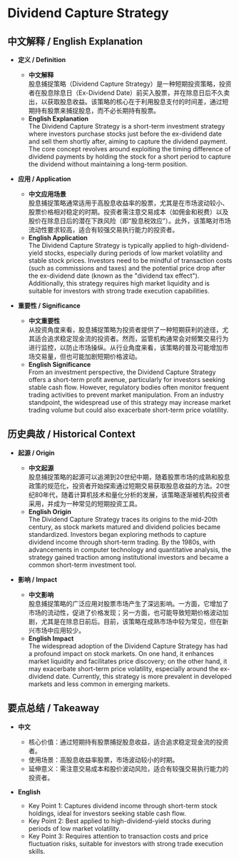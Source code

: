 # Dividend Capture Strategy

## 中文解释 / English Explanation

* **定义 / Definition**  
  - **中文解释**  
    股息捕捉策略（Dividend Capture Strategy）是一种短期投资策略，投资者在股息除息日（Ex-Dividend Date）前买入股票，并在除息日后不久卖出，以获取股息收益。该策略的核心在于利用股息支付的时间差，通过短期持有股票来捕捉股息，而不必长期持有股票。  
  - **English Explanation**  
    The Dividend Capture Strategy is a short-term investment strategy where investors purchase stocks just before the ex-dividend date and sell them shortly after, aiming to capture the dividend payment. The core concept revolves around exploiting the timing difference of dividend payments by holding the stock for a short period to capture the dividend without maintaining a long-term position.

* **应用 / Application**  
  - **中文应用场景**  
    股息捕捉策略通常适用于高股息收益率的股票，尤其是在市场波动较小、股票价格相对稳定的时期。投资者需注意交易成本（如佣金和税费）以及股价在除息日后的潜在下跌风险（即“股息税效应”）。此外，该策略对市场流动性要求较高，适合有较强交易执行能力的投资者。  
  - **English Application**  
    The Dividend Capture Strategy is typically applied to high-dividend-yield stocks, especially during periods of low market volatility and stable stock prices. Investors need to be mindful of transaction costs (such as commissions and taxes) and the potential price drop after the ex-dividend date (known as the "dividend tax effect"). Additionally, this strategy requires high market liquidity and is suitable for investors with strong trade execution capabilities.

* **重要性 / Significance**  
  - **中文重要性**  
    从投资角度来看，股息捕捉策略为投资者提供了一种短期获利的途径，尤其适合追求稳定现金流的投资者。然而，监管机构通常会对频繁交易行为进行监控，以防止市场操纵。从行业角度来看，该策略的普及可能增加市场交易量，但也可能加剧短期价格波动。  
  - **English Significance**  
    From an investment perspective, the Dividend Capture Strategy offers a short-term profit avenue, particularly for investors seeking stable cash flow. However, regulatory bodies often monitor frequent trading activities to prevent market manipulation. From an industry standpoint, the widespread use of this strategy may increase market trading volume but could also exacerbate short-term price volatility.

## 历史典故 / Historical Context

* **起源 / Origin**  
  - **中文起源**  
    股息捕捉策略的起源可以追溯到20世纪中期，随着股票市场的成熟和股息政策的规范化，投资者开始探索通过短期交易获取股息收益的方法。20世纪80年代，随着计算机技术和量化分析的发展，该策略逐渐被机构投资者采用，并成为一种常见的短期投资工具。  
  - **English Origin**  
    The Dividend Capture Strategy traces its origins to the mid-20th century, as stock markets matured and dividend policies became standardized. Investors began exploring methods to capture dividend income through short-term trading. By the 1980s, with advancements in computer technology and quantitative analysis, the strategy gained traction among institutional investors and became a common short-term investment tool.

* **影响 / Impact**  
  - **中文影响**  
    股息捕捉策略的广泛应用对股票市场产生了深远影响。一方面，它增加了市场的流动性，促进了价格发现；另一方面，也可能导致短期价格波动加剧，尤其是在除息日前后。目前，该策略在成熟市场中较为常见，但在新兴市场中应用较少。  
  - **English Impact**  
    The widespread adoption of the Dividend Capture Strategy has had a profound impact on stock markets. On one hand, it enhances market liquidity and facilitates price discovery; on the other hand, it may exacerbate short-term price volatility, especially around the ex-dividend date. Currently, this strategy is more prevalent in developed markets and less common in emerging markets.

## 要点总结 / Takeaway

* **中文**  
  - 核心价值：通过短期持有股票捕捉股息收益，适合追求稳定现金流的投资者。  
  - 使用场景：高股息收益率股票，市场波动较小的时期。  
  - 延伸意义：需注意交易成本和股价波动风险，适合有较强交易执行能力的投资者。  

* **English**  
  - Key Point 1: Captures dividend income through short-term stock holdings, ideal for investors seeking stable cash flow.  
  - Key Point 2: Best applied to high-dividend-yield stocks during periods of low market volatility.  
  - Key Point 3: Requires attention to transaction costs and price fluctuation risks, suitable for investors with strong trade execution skills.